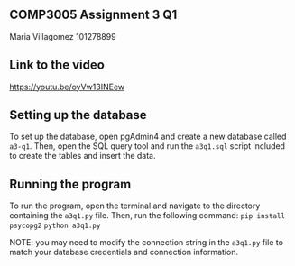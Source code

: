## COMP3005 Assignment 3 Q1
Maria Villagomez
101278899

## Link to the video
https://youtu.be/oyVw13INEew 

## Setting up the database
To set up the database, open pgAdmin4 and create a new database called `a3-q1`. Then, open the SQL query tool and run the `a3q1.sql` script included to create the tables and insert the data.

## Running the program
To run the program, open the terminal and navigate to the directory containing the `a3q1.py` file. Then, run the following command:
```pip install psycopg2```
```python a3q1.py```

NOTE: you may need to modify the connection string in the `a3q1.py` file to match your database credentials and connection information.
